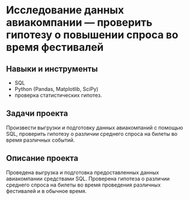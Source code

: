 # Исследование данных авиакомпании — проверить гипотезу о повышении спроса во время фестивалей

## Навыки и инструменты
- SQL
- Python (Pandas, Matplotlib, SciPy)
- проверка статистических гипотез.

## Задачи проекта  
Произвести выгрузки и подготовку данных авиакомпаний с помощью SQL, проверить гипотезу о различии среднего спроса на билеты во время различных событий.

## Описание проекта
Проведена выгрузка и подготовка предоставленных данных авиакомпании средствами SQL. Проверена гипотеза о различии среднего спроса на билеты во время проведения
различных фестивалей и в обычное время.